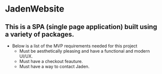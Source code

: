 # JadenWebsite
## This is a SPA (single page application) built using a variety of packages.
* Below is a list of the MVP requirements needed for this project
  * Must be aesthetically pleasing and have a functional and modern UI/UX.
  * Must have a checkout feauture.
  * Must have a way to contact Jaden.
